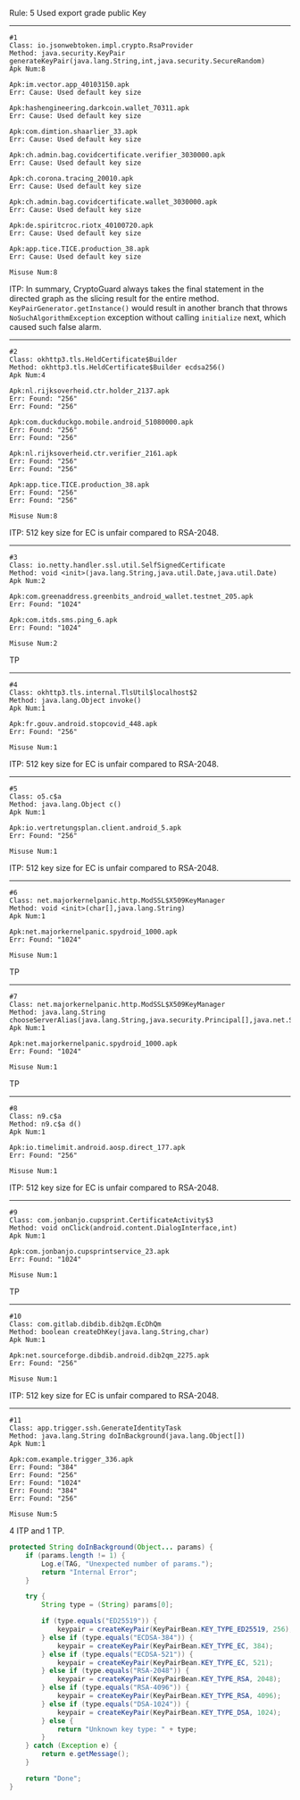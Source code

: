 Rule: 5 Used export grade public Key

------------------------------------------------
```
#1
Class: io.jsonwebtoken.impl.crypto.RsaProvider
Method: java.security.KeyPair generateKeyPair(java.lang.String,int,java.security.SecureRandom)
Apk Num:8

Apk:im.vector.app_40103150.apk
Err: Cause: Used default key size

Apk:hashengineering.darkcoin.wallet_70311.apk
Err: Cause: Used default key size

Apk:com.dimtion.shaarlier_33.apk
Err: Cause: Used default key size

Apk:ch.admin.bag.covidcertificate.verifier_3030000.apk
Err: Cause: Used default key size

Apk:ch.corona.tracing_20010.apk
Err: Cause: Used default key size

Apk:ch.admin.bag.covidcertificate.wallet_3030000.apk
Err: Cause: Used default key size

Apk:de.spiritcroc.riotx_40100720.apk
Err: Cause: Used default key size

Apk:app.tice.TICE.production_38.apk
Err: Cause: Used default key size

Misuse Num:8
```

ITP: In summary, CryptoGuard always takes the final statement in the directed graph as the slicing result for the entire method. `KeyPairGenerator.getInstance()` would result in another branch that throws `NoSuchAlgorithmException` exception without calling `initialize` next, which caused such false alarm.

------------------------------------------------
```
#2
Class: okhttp3.tls.HeldCertificate$Builder
Method: okhttp3.tls.HeldCertificate$Builder ecdsa256()
Apk Num:4

Apk:nl.rijksoverheid.ctr.holder_2137.apk
Err: Found: "256"
Err: Found: "256"

Apk:com.duckduckgo.mobile.android_51080000.apk
Err: Found: "256"
Err: Found: "256"

Apk:nl.rijksoverheid.ctr.verifier_2161.apk
Err: Found: "256"
Err: Found: "256"

Apk:app.tice.TICE.production_38.apk
Err: Found: "256"
Err: Found: "256"

Misuse Num:8
```

ITP: 512 key size for EC is unfair compared to RSA-2048.

------------------------------------------------
```
#3
Class: io.netty.handler.ssl.util.SelfSignedCertificate
Method: void <init>(java.lang.String,java.util.Date,java.util.Date)
Apk Num:2

Apk:com.greenaddress.greenbits_android_wallet.testnet_205.apk
Err: Found: "1024"

Apk:com.itds.sms.ping_6.apk
Err: Found: "1024"

Misuse Num:2
```

TP

------------------------------------------------
```
#4
Class: okhttp3.tls.internal.TlsUtil$localhost$2
Method: java.lang.Object invoke()
Apk Num:1

Apk:fr.gouv.android.stopcovid_448.apk
Err: Found: "256"

Misuse Num:1
```

ITP: 512 key size for EC is unfair compared to RSA-2048.

------------------------------------------------
```
#5
Class: o5.c$a
Method: java.lang.Object c()
Apk Num:1

Apk:io.vertretungsplan.client.android_5.apk
Err: Found: "256"

Misuse Num:1
```

ITP: 512 key size for EC is unfair compared to RSA-2048.

------------------------------------------------
```
#6
Class: net.majorkernelpanic.http.ModSSL$X509KeyManager
Method: void <init>(char[],java.lang.String)
Apk Num:1

Apk:net.majorkernelpanic.spydroid_1000.apk
Err: Found: "1024"

Misuse Num:1
```

TP

------------------------------------------------
```
#7
Class: net.majorkernelpanic.http.ModSSL$X509KeyManager
Method: java.lang.String chooseServerAlias(java.lang.String,java.security.Principal[],java.net.Socket)
Apk Num:1

Apk:net.majorkernelpanic.spydroid_1000.apk
Err: Found: "1024"

Misuse Num:1
```

TP

------------------------------------------------
```
#8
Class: n9.c$a
Method: n9.c$a d()
Apk Num:1

Apk:io.timelimit.android.aosp.direct_177.apk
Err: Found: "256"

Misuse Num:1
```

ITP: 512 key size for EC is unfair compared to RSA-2048.

------------------------------------------------
```
#9
Class: com.jonbanjo.cupsprint.CertificateActivity$3
Method: void onClick(android.content.DialogInterface,int)
Apk Num:1

Apk:com.jonbanjo.cupsprintservice_23.apk
Err: Found: "1024"

Misuse Num:1
```

TP

------------------------------------------------
```
#10
Class: com.gitlab.dibdib.dib2qm.EcDhQm
Method: boolean createDhKey(java.lang.String,char)
Apk Num:1

Apk:net.sourceforge.dibdib.android.dib2qm_2275.apk
Err: Found: "256"

Misuse Num:1
```

ITP: 512 key size for EC is unfair compared to RSA-2048.

------------------------------------------------
```
#11
Class: app.trigger.ssh.GenerateIdentityTask
Method: java.lang.String doInBackground(java.lang.Object[])
Apk Num:1

Apk:com.example.trigger_336.apk
Err: Found: "384"
Err: Found: "256"
Err: Found: "1024"
Err: Found: "384"
Err: Found: "256"

Misuse Num:5
```

4 ITP and 1 TP.

```java
protected String doInBackground(Object... params) {
    if (params.length != 1) {
        Log.e(TAG, "Unexpected number of params.");
        return "Internal Error";
    }

    try {
        String type = (String) params[0];

        if (type.equals("ED25519")) {
            keypair = createKeyPair(KeyPairBean.KEY_TYPE_ED25519, 256);
        } else if (type.equals("ECDSA-384")) {
            keypair = createKeyPair(KeyPairBean.KEY_TYPE_EC, 384);
        } else if (type.equals("ECDSA-521")) {
            keypair = createKeyPair(KeyPairBean.KEY_TYPE_EC, 521);
        } else if (type.equals("RSA-2048")) {
            keypair = createKeyPair(KeyPairBean.KEY_TYPE_RSA, 2048);
        } else if (type.equals("RSA-4096")) {
            keypair = createKeyPair(KeyPairBean.KEY_TYPE_RSA, 4096);
        } else if (type.equals("DSA-1024")) {
            keypair = createKeyPair(KeyPairBean.KEY_TYPE_DSA, 1024);
        } else {
            return "Unknown key type: " + type;
        }
    } catch (Exception e) {
        return e.getMessage();
    }

    return "Done";
}
```
